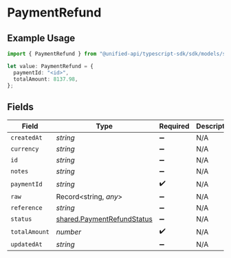 # PaymentRefund

## Example Usage

```typescript
import { PaymentRefund } from "@unified-api/typescript-sdk/sdk/models/shared";

let value: PaymentRefund = {
  paymentId: "<id>",
  totalAmount: 8137.98,
};
```

## Fields

| Field                                                                           | Type                                                                            | Required                                                                        | Description                                                                     |
| ------------------------------------------------------------------------------- | ------------------------------------------------------------------------------- | ------------------------------------------------------------------------------- | ------------------------------------------------------------------------------- |
| `createdAt`                                                                     | *string*                                                                        | :heavy_minus_sign:                                                              | N/A                                                                             |
| `currency`                                                                      | *string*                                                                        | :heavy_minus_sign:                                                              | N/A                                                                             |
| `id`                                                                            | *string*                                                                        | :heavy_minus_sign:                                                              | N/A                                                                             |
| `notes`                                                                         | *string*                                                                        | :heavy_minus_sign:                                                              | N/A                                                                             |
| `paymentId`                                                                     | *string*                                                                        | :heavy_check_mark:                                                              | N/A                                                                             |
| `raw`                                                                           | Record<string, *any*>                                                           | :heavy_minus_sign:                                                              | N/A                                                                             |
| `reference`                                                                     | *string*                                                                        | :heavy_minus_sign:                                                              | N/A                                                                             |
| `status`                                                                        | [shared.PaymentRefundStatus](../../../sdk/models/shared/paymentrefundstatus.md) | :heavy_minus_sign:                                                              | N/A                                                                             |
| `totalAmount`                                                                   | *number*                                                                        | :heavy_check_mark:                                                              | N/A                                                                             |
| `updatedAt`                                                                     | *string*                                                                        | :heavy_minus_sign:                                                              | N/A                                                                             |